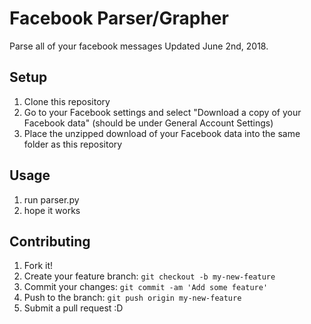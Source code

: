 # Facebook Parser/Grapher
Parse all of your facebook messages
Updated June 2nd, 2018.

## Setup
1. Clone this repository
2. Go to your Facebook settings and select "Download a copy of your Facebook data" (should be under General Account Settings)
3. Place the unzipped download of your Facebook data into the same folder as this repository

## Usage
1. run parser.py
2. hope it works

## Contributing
1. Fork it!
2. Create your feature branch: `git checkout -b my-new-feature`
3. Commit your changes: `git commit -am 'Add some feature'`
4. Push to the branch: `git push origin my-new-feature`
5. Submit a pull request :D
